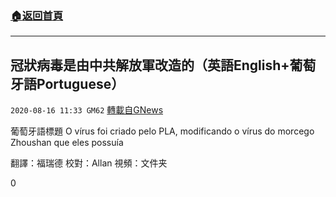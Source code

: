 ###  [:house:返回首頁](https://github.com/ourhimalayas/txt)
---

## 冠狀病毒是由中共解放軍改造的（英語English+葡萄牙語Portuguese）
`2020-08-16 11:33 GM62` [轉載自GNews](https://gnews.org/zh-hant/299581/)

葡萄牙語標題 O vírus foi criado pelo PLA, modificando o vírus do morcego Zhoushan que eles possuía

翻譯：福瑞德 校對：Allan 視頻：文件夹

0

